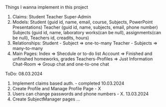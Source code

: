Things I wanna implement in this project
1. Claims:
	Student
	Teacher
	Super-Admin
2. Models:
	Student (guid id, name, email, course, Subjects, PowerPoint Presentations)
	Teacher (guid id, name, subjects, email, phone number)
	Subjects (guid id, name, laboratory works(can be null), assignments(can be null), Teachers id, creadits, hours)
3. Relationships:
	Student - Subject => one-to-many
	Teacher - Subjects => many-to-many
4. Main Pages:
	Index => Shecdule or to-do list
	Account => Finished and unfinshed homeworks, grades
	Teachers-Profiles => Just Information
	Chat-Room => Group chat and one-to-one chat

ToDo:
08.03.2024
1. Implement claims based auth. - completed
10.03.2024
1. Create Profile and Manage Profile Page - X
2. Users can change passwords and phone numbers - X.
13.03.2024
1. Create SubjectManager pages 
...

